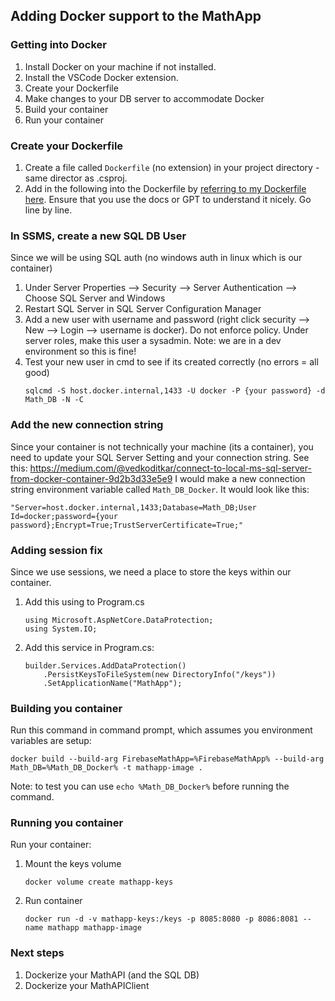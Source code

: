 ## Adding Docker support to the MathApp
### Getting into Docker

1. Install Docker on your machine if not installed.
1. Install the VSCode Docker extension.
1. Create your Dockerfile
1. Make changes to your DB server to accommodate Docker
1. Build your container
1. Run your container

### Create your Dockerfile
1. Create a file called `Dockerfile` (no extension) in your project directory - same director as .csproj.
1. Add in the following into the Dockerfile by
[referring to my Dockerfile here](../Dockerfile). Ensure that you use the docs or GPT to understand it nicely. Go line by line.

### In SSMS, create a new SQL DB User
Since we will be using SQL auth (no windows auth in linux which is our container)
1. Under Server Properties --> Security --> Server Authentication --> Choose SQL Server and Windows
1. Restart SQL Server in SQL Server Configuration Manager
1. Add a new user with username and password (right click security --> New --> Login --> username is docker). Do not enforce policy. Under server roles, make this user a sysadmin. Note: we are in a dev environment so this is fine! 
1. Test your new user in cmd to see if its created correctly (no errors = all good)
    ```
    sqlcmd -S host.docker.internal,1433 -U docker -P {your password} -d Math_DB -N -C
    ```

### Add the new connection string
Since your container is not technically your machine (its a container), you need to update your SQL Server Setting and your connection string.
See this: https://medium.com/@vedkoditkar/connect-to-local-ms-sql-server-from-docker-container-9d2b3d33e5e9
I would make a new connection string environment variable called `Math_DB_Docker`.
It would look like this:
```
"Server=host.docker.internal,1433;Database=Math_DB;User Id=docker;password={your password};Encrypt=True;TrustServerCertificate=True;"
```
### Adding session fix
Since we use sessions, we need a place to store the keys within our container.
1. Add this using to Program.cs
    ```
    using Microsoft.AspNetCore.DataProtection;
    using System.IO;
    ```

1. Add this service in Program.cs:
    ```
    builder.Services.AddDataProtection()
        .PersistKeysToFileSystem(new DirectoryInfo("/keys"))
        .SetApplicationName("MathApp");

    ```
### Building you container
Run this command in command prompt, which assumes you environment variables are setup:
```
docker build --build-arg FirebaseMathApp=%FirebaseMathApp% --build-arg Math_DB=%Math_DB_Docker% -t mathapp-image . 
```
Note: to test you can use ```echo %Math_DB_Docker%``` before running the command.

### Running you container
Run your container:
1. Mount the keys volume
    ``` 
    docker volume create mathapp-keys
    ```
1. Run container
    ```
    docker run -d -v mathapp-keys:/keys -p 8085:8080 -p 8086:8081 --name mathapp mathapp-image
    ```

### Next steps
1. Dockerize your MathAPI (and the SQL DB)
1. Dockerize your MathAPIClient